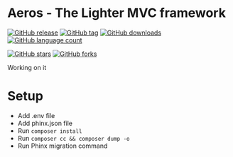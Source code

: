 # Aeros - The Lighter MVC framework

[![GitHub release](https://img.shields.io/github/release/ralphmoran/aeros.svg)](https://github.com/ralphmoran/aeros/releases)
[![GitHub tag](https://img.shields.io/github/tag/ralphmoran/aeros.svg)](https://github.com/ralphmoran/aeros/tags)
[![GitHub downloads](https://img.shields.io/github/downloads/ralphmoran/aeros/total.svg)](https://github.com/ralphmoran/aeros/releases)
[![GitHub language count](https://img.shields.io/github/languages/count/ralphmoran/aeros.svg)](https://github.com/ralphmoran/aeros)

[![GitHub stars](https://img.shields.io/github/stars/ralphmoran/aeros.svg?style=social)](https://github.com/ralphmoran/aeros/stargazers)
[![GitHub forks](https://img.shields.io/github/forks/ralphmoran/aeros.svg?style=social)](https://github.com/ralphmoran/aeros/network/members)

Working on it

# Setup

- Add .env file
- Add phinx.json file
- Run `composer install`
- Run `composer cc && composer dump -o`
- Run Phinx migration command